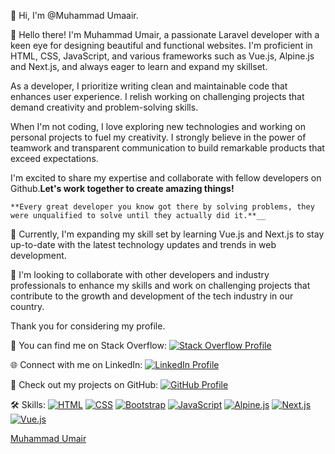 👋 Hi, I'm @Muhammad Umaair.

👀 Hello there! I'm Muhammad Umair, a passionate Laravel developer with a keen eye for designing beautiful and functional websites. I'm proficient in HTML, CSS, JavaScript, and various frameworks such as Vue.js, Alpine.js and Next.js, and always eager to learn and expand my skillset.

As a developer, I prioritize writing clean and maintainable code that enhances user experience. I relish working on challenging projects that demand creativity and problem-solving skills.

When I'm not coding, I love exploring new technologies and working on personal projects to fuel my creativity. I strongly believe in the power of teamwork and transparent communication to build remarkable products that exceed expectations.

I'm excited to share my expertise and collaborate with fellow developers on Github.**Let's work together to create amazing things!**

    **Every great developer you know got there by solving problems, they were unqualified to solve until they actually did it.**__

🌱 Currently, I'm expanding my skill set by learning Vue.js and Next.js to stay up-to-date with the latest technology updates and trends in web development.

💞️ I'm looking to collaborate with other developers and industry professionals to enhance my skills and work on challenging projects that contribute to the growth and development of the tech industry in our country.

Thank you for considering my profile.

🔗 You can find me on Stack Overflow: [![Stack Overflow Profile](https://img.shields.io/badge/Stack%20Overflow-Profile-orange)](https://stackoverflow.com/users/10623148/muhammad-umair)

🌐 Connect with me on LinkedIn: [![LinkedIn Profile](https://img.shields.io/badge/LinkedIn-Profile-blue)](https://www.linkedin.com/in/muhammadumairuk/)

🚀 Check out my projects on GitHub: [![GitHub Profile](https://img.shields.io/badge/GitHub-Profile-green)](https://github.com/MuhammadUmaair)

🛠️ Skills:
[![HTML](https://img.shields.io/badge/HTML-Expert-brightgreen)](https://developer.mozilla.org/en-US/docs/Web/HTML)
[![CSS](https://img.shields.io/badge/CSS-Expert-brightgreen)](https://developer.mozilla.org/en-US/docs/Web/CSS)
[![Bootstrap](https://img.shields.io/badge/Bootstrap-Expert-brightgreen)](https://getbootstrap.com/)
[![JavaScript](https://img.shields.io/badge/JavaScript-Expert-brightgreen)](https://developer.mozilla.org/en-US/docs/Web/JavaScript)
[![Alpine.js](https://img.shields.io/badge/Alpine.js-Proficient-brightgreen)](https://alpinejs.dev/)
[![Next.js](https://img.shields.io/badge/Next.js-Learning-yellow)](https://nextjs.org/)
[![Vue.js](https://img.shields.io/badge/Vue.js-Learning-yellow)](https://vuejs.org/)


<script src="https://platform.linkedin.com/badges/js/profile.js" async defer type="text/javascript"></script>

<div class="badge-base LI-profile-badge" data-locale="en_US" data-size="large" data-theme="light" data-type="VERTICAL" data-vanity="muhammad-umair-fullstack" data-version="v1">
  <a class="badge-base__link LI-simple-link" href="https://pk.linkedin.com/in/muhammad-umair-fullstack?trk=profile-badge">Muhammad Umair</a>
</div>


